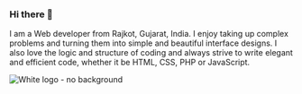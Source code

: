 ### Hi there 👋
I am a Web developer from Rajkot, Gujarat, India.
I enjoy taking up complex problems and turning them into simple and beautiful interface designs. I also love the logic and structure of coding and always strive to write elegant and efficient code, whether it be HTML, CSS, PHP or JavaScript.

![White logo - no background](https://user-images.githubusercontent.com/100776003/192096081-09b3ac55-5561-40f6-ac74-73f39080ad14.png)



<!--
**mayurlavadiya/mayurlavadiya** is a ✨ _special_ ✨ repository because its `README.md` (this file) appears on your GitHub profile.

Here are some ideas to get you started:

- 🔭 I’m currently working on ...
- 🌱 I’m currently learning ...
- 👯 I’m looking to collaborate on ...
- 🤔 I’m looking for help with ...
- 💬 Ask me about ...
- 📫 How to reach me: ...
- 😄 Pronouns: ...
- ⚡ Fun fact: ...
-->


